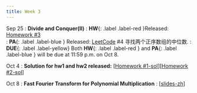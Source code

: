 ```yaml
---
title: Week 3
---
```


Sep 25
: **Divide and Conquer(II)**
:  **HW**{: .label .label-red }Released: [Homework #3](https://basics.sjtu.edu.cn/~yangqizhe/pdf/algo2023w/homework/Algo-hw3.pdf)  
: **PA**{: .label .label-blue } Released: [LeetCode](https://leetcode.cn/problems/median-of-two-sorted-arrays/) #4 寻找两个正序数组的中位数.
: **DUE**{: .label .label-yellow} Both **HW**{: .label .label-red } and  **PA**{: .label .label-blue } will be due at 11:59 p.m. on Oct 8.

Oct 4
: **Solution for hw1 and hw2 released:** \[[Homework #1-sol](https://basics.sjtu.edu.cn/~yangqizhe/pdf/algo2023w/homework/Algo-hw1sol.pdf)\]\[[Homework #2-sol](https://basics.sjtu.edu.cn/~yangqizhe/pdf/algo2023w/homework/Algo-hw2sol.pdf)\]

Oct 8
: **Fast Fourier Transform for Polynomial Multiplication**
  :  \[[slides-zh](https://basics.sjtu.edu.cn/~yangqizhe/pdf/algo2023w/slides/AlgoLec4-handout-zh.pdf)\]
